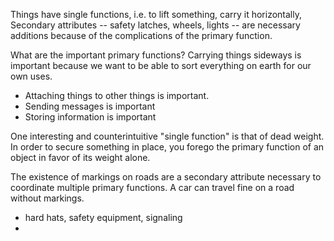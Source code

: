 Things have single functions, i.e. to lift something, carry it horizontally,  Secondary attributes -- safety latches, wheels, lights -- are necessary additions because of the complications of the primary function.

What are the important primary functions? Carrying things sideways is important because we want to be able to sort everything on earth for our own uses. 

- Attaching things to other things is important.
- Sending messages is important
- Storing information is important

One interesting and counterintuitive "single function" is that of dead weight. In order to secure something in place, you forego the primary function of an object in favor of its weight alone.

The existence of markings on roads are a secondary attribute necessary to coordinate multiple primary functions. A car can travel fine on a road without markings.

- hard hats, safety equipment, signaling
- 


